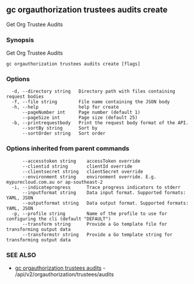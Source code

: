 ## gc orgauthorization trustees audits create

Get Org Trustee Audits

### Synopsis

Get Org Trustee Audits

```
gc orgauthorization trustees audits create [flags]
```

### Options

```
  -d, --directory string   Directory path with files containing request bodies
  -f, --file string        File name containing the JSON body
  -h, --help               help for create
      --pageNumber int     Page number (default 1)
      --pageSize int       Page size (default 25)
  -b, --printrequestbody   Print the request body format of the API.
      --sortBy string      Sort by
      --sortOrder string   Sort order
```

### Options inherited from parent commands

```
      --accesstoken string    accessToken override
      --clientid string       clientId override
      --clientsecret string   clientSecret override
      --environment string    environment override. E.g. mypurecloud.com.au or ap-southeast-2
  -i, --indicateprogress      Trace progress indicators to stderr
      --inputformat string    Data input format. Supported formats: YAML, JSON
      --outputformat string   Data output format. Supported formats: YAML, JSON
  -p, --profile string        Name of the profile to use for configuring the cli (default "DEFAULT")
      --transform string      Provide a Go template file for transforming output data
      --transformstr string   Provide a Go template string for transforming output data
```

### SEE ALSO

* [gc orgauthorization trustees audits](gc_orgauthorization_trustees_audits.html)	 - /api/v2/orgauthorization/trustees/audits


